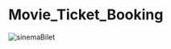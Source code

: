 # Movie_Ticket_Booking

![sinemaBilet](https://user-images.githubusercontent.com/61495341/183472619-6d725ee9-de69-43f7-9603-8cbd56a25da0.PNG)
